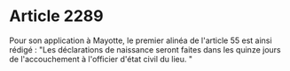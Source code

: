 # Article 2289

Pour son application à Mayotte, le premier alinéa de l'article 55 est ainsi rédigé :   "Les déclarations de naissance seront faites dans les quinze jours de l'accouchement à l'officier d'état civil du lieu. "